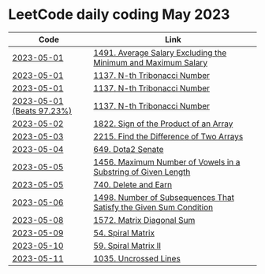 # LeetCode daily coding May 2023

| Code                                                  | Link                                                                                                                                                           |
|-------------------------------------------------------|----------------------------------------------------------------------------------------------------------------------------------------------------------------|
| [2023-05-01](src/LeetCode01491.java)                  | [1491. Average Salary Excluding the Minimum and Maximum Salary](https://leetcode.com/problems/average-salary-excluding-the-minimum-and-maximum-salary/)        |
| [2023-05-01](src/LeetCode01137.java)                  | [1137. N-th Tribonacci Number](https://leetcode.com/problems/n-th-tribonacci-number/)                                                                          |
| [2023-05-01](src/LeetCode01137_2.java)                | [1137. N-th Tribonacci Number](https://leetcode.com/problems/n-th-tribonacci-number/)                                                                          |
| [2023-05-01 (Beats 97.23%)](src/LeetCode01137_3.java) | [1137. N-th Tribonacci Number](https://leetcode.com/problems/n-th-tribonacci-number/)                                                                          |
| [2023-05-02](src/LeetCode01822.java)                  | [1822. Sign of the Product of an Array](https://leetcode.com/problems/sign-of-the-product-of-an-array)                                                         |
| [2023-05-03](src/LeetCode02215.java)                  | [2215. Find the Difference of Two Arrays](https://leetcode.com/problems/find-the-difference-of-two-arrays/)                                                    |
| [2023-05-04](src/LeetCode00649.java)                  | [649. Dota2 Senate](https://leetcode.com/problems/dota2-senate/)                                                                                               |
| [2023-05-05](src/LeetCode01456.java)                  | [1456. Maximum Number of Vowels in a Substring of Given Length](https://leetcode.com/problems/maximum-number-of-vowels-in-a-substring-of-given-length/)        |
| [2023-05-05](src/LeetCode00740.java)                  | [740. Delete and Earn](https://leetcode.com/problems/delete-and-earn/)                                                                                         |
| [2023-05-06](src/LeetCode01498.java)                  | [1498. Number of Subsequences That Satisfy the Given Sum Condition](https://leetcode.com/problems/number-of-subsequences-that-satisfy-the-given-sum-condition) |
| [2023-05-08](src/LeetCode01572.java)                  | [1572. Matrix Diagonal Sum](https://leetcode.com/problems/matrix-diagonal-sum/)                                                                                |
| [2023-05-09](src/LeetCode00054.java)                  | [54. Spiral Matrix](https://leetcode.com/problems/spiral-matrix/)                                                                                              |
| [2023-05-10](src/LeetCode00059.java)                  | [59. Spiral Matrix II](https://leetcode.com/problems/spiral-matrix-ii/)                                                                                        |
| [2023-05-11](src/LeetCode01035.java)                  | [1035. Uncrossed Lines](https://leetcode.com/problems/uncrossed-lines/)                                                                                        |
